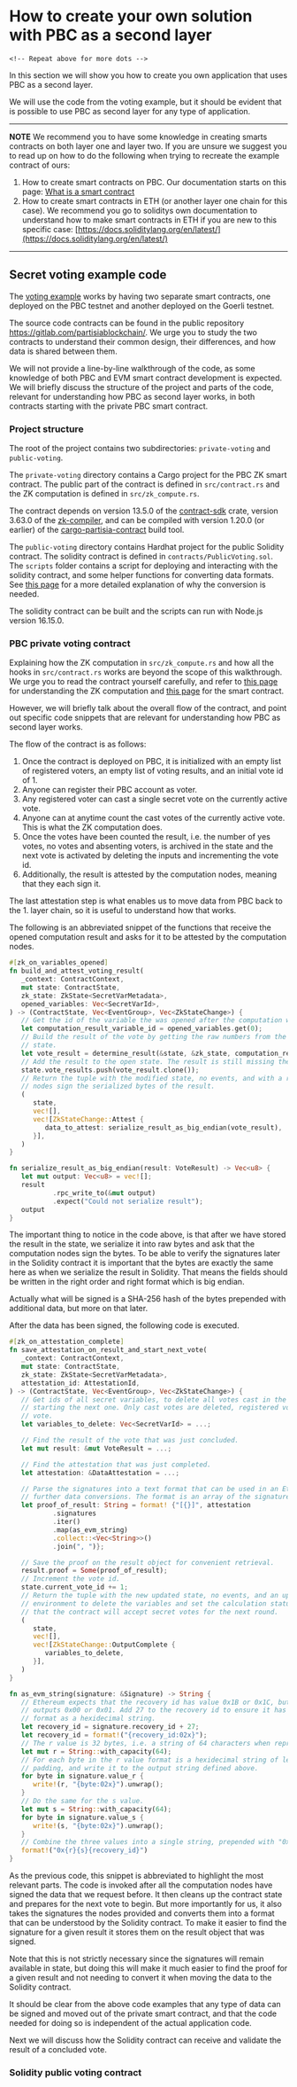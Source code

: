 # How to create your own solution with PBC as a second layer
<div class="dot-navigation">
    <a class="dot-navigation__item" href="pbc-as-second-layer.html"></a>
    <a class="dot-navigation__item" href="pbc-as-a-second-layer-live-example-ethereum.html"></a>
    <a class="dot-navigation__item dot-navigation__item--active" href="pbc-as-second-layer-how-to-create-you-own-solution.html"></a>
    <a class="dot-navigation__item" href="pbc-as-a-second-layer-how-to-deploy.html"></a>
    <a class="dot-navigation__item" href="pbc-as-second-layer-technical-differences-eth-pbc.html"></a>

    <!-- Repeat above for more dots -->
</div>

In this section we will show you how to create you own application that uses PBC as a second 
layer.

We will use the code from the voting example, but it should be evident that is possible to use PBC 
as second layer for any type of application.

---
**NOTE** We recommend you to have some knowledge in creating smarts contracts on both layer one and 
layer two. If you are unsure we suggest you to read up on how to do the following when trying to 
recreate the example contract of ours:

1. How to create smart contracts on PBC. Our documentation starts on this page: 
   [What is a smart contract](../contract-development.md)
2. How to create smart contracts in ETH (or another layer one chain for this case).
   We recommend you go to soliditys own documentation to understand how to make smart contracts in 
   ETH if you are new to this specific case: 
   [https://docs.soliditylang.org/en/latest/](https://docs.soliditylang.org/en/latest/)
---

## Secret voting example code

The [voting example](pbc-as-a-second-layer-live-example-ethereum.md) works by having two separate 
smart contracts, one deployed on the PBC testnet and another deployed on the Goerli testnet.

The source code contracts can be found in the public repository 
https://gitlab.com/partisiablockchain/. We urge you to study the two contracts to understand their 
common design, their differences, and how data is shared between them.

We will not provide a line-by-line walkthrough of the code, as some knowledge of both PBC and EVM
smart contract development is expected. We will briefly discuss the structure of the project and
parts of the code, relevant for understanding how PBC as second layer works, in both contracts
starting with the private PBC smart contract.

### Project structure

The root of the project contains two subdirectories: `private-voting` and `public-voting`.

The `private-voting` directory contains a Cargo project for the PBC ZK smart contract.
The public part of the contract is defined in `src/contract.rs` and the ZK computation is defined in
`src/zk_compute.rs`.

The contract depends on version 13.5.0 of the
[contract-sdk](https://gitlab.com/partisiablockchain/language/contract-sdk) crate, version 3.63.0 of
the [zk-compiler](https://gitlab.com/partisiablockchain/language/zk-compiler), and can be compiled
with version 1.20.0 <todo>(or earlier) of the
[cargo-partisia-contract](https://gitlab.com/partisiablockchain/language/cargo-partisia-contract)
build tool.

The `public-voting` directory contains Hardhat project for the public Solidity contract.
The solidity contract is defined in `contracts/PublicVoting.sol`. The `scripts` folder contains
a script for deploying and interacting with the solidity contract, and some helper functions for
converting data formats. See [this page](pbc-as-second-layer-technical-differences-eth-pbc.md) for
a more detailed explanation of why the conversion is needed.

The solidity contract can be built and the scripts can run with Node.js version 16.15.0.

### PBC private voting contract

Explaining how the ZK computation in `src/zk_compute.rs` and how all the hooks in `src/contract.rs`
works are beyond the scope of this walkthrough. We urge you to read the contract yourself carefully,
and refer to [this page](../zk-language.md) for understanding the ZK computation and
[this page](../ZKSC.md) for the smart contract.

However, we will briefly talk about the overall flow of the contract, and point out specific code
snippets that are relevant for understanding how PBC as second layer works.

The flow of the contract is as follows:

1. Once the contract is deployed on PBC, it is initialized with an empty list of registered voters,
   an empty list of voting results, and an initial vote id of 1.
2. Anyone can register their PBC account as voter.
3. Any registered voter can cast a single secret vote on the currently active vote.
4. Anyone can at anytime count the cast votes of the currently active vote.
   This is what the ZK computation does.
5. Once the votes have been counted the result, i.e. the number of yes votes, no votes and absenting
   voters, is archived in the state and the next vote is activated by deleting the inputs and
   incrementing the vote id.
6. Additionally, the result is attested by the computation nodes, meaning that they each sign it.

The last attestation step is what enables us to move data from PBC back to the 1. layer chain, so it
is useful to understand how that works.

The following is an abbreviated snippet of the functions that receive the opened computation result
and asks for it to be attested by the computation nodes.

```rust
#[zk_on_variables_opened]
fn build_and_attest_voting_result(
   _context: ContractContext,
   mut state: ContractState,
   zk_state: ZkState<SecretVarMetadata>,
   opened_variables: Vec<SecretVarId>,
) -> (ContractState, Vec<EventGroup>, Vec<ZkStateChange>) {
   // Get the id of the variable the was opened after the computation was completed.
   let computation_result_variable_id = opened_variables.get(0);
   // Build the result of the vote by getting the raw numbers from the opened variables and the
   // state.
   let vote_result = determine_result(&state, &zk_state, computation_result_variable_id);
   // Add the result to the open state. The result is still missing the proof.
   state.vote_results.push(vote_result.clone());
   // Return the tuple with the modified state, no events, and with a request that the computation 
   // nodes sign the serialized bytes of the result.
   (
      state,
      vec![],
      vec![ZkStateChange::Attest {
         data_to_attest: serialize_result_as_big_endian(vote_result),
      }],
   )
}

fn serialize_result_as_big_endian(result: VoteResult) -> Vec<u8> {
   let mut output: Vec<u8> = vec![];
   result
           .rpc_write_to(&mut output)
           .expect("Could not serialize result");
   output
}
```

The important thing to notice in the code above, is that after we have stored the result in the
state, we serialize it into raw bytes and ask that the computation nodes sign the bytes.
To be able to verify the signatures later in the Solidity contract it is important that the bytes
are exactly the same here as when we serialize the result in Solidity. That means the fields should
be written in the right order and right format which is big endian.

Actually what will be signed is a SHA-256 hash of the bytes prepended with additional data, but more
on that later.

After the data has been signed, the following code is executed.

```rust
#[zk_on_attestation_complete]
fn save_attestation_on_result_and_start_next_vote(
   _context: ContractContext,
   mut state: ContractState,
   zk_state: ZkState<SecretVarMetadata>,
   attestation_id: AttestationId,
) -> (ContractState, Vec<EventGroup>, Vec<ZkStateChange>) {
   // Get ids of all secret variables, to delete all votes cast in the previous vote before
   // starting the next one. Only cast votes are deleted, registered voters are kept from vote to
   // vote.
   let variables_to_delete: Vec<SecretVarId> = ...;

   // Find the result of the vote that was just concluded.
   let mut result: &mut VoteResult = ...;

   // Find the attestation that was just completed.
   let attestation: &DataAttestation = ...;

   // Parse the signatures into a text format that can be used in an Eth transaction without
   // further data conversions. The format is an array of the signatures in hex encoding.
   let proof_of_result: String = format! {"[{}]", attestation
           .signatures
           .iter()
           .map(as_evm_string)
           .collect::<Vec<String>>()
           .join(", ")};

   // Save the proof on the result object for convenient retrieval.
   result.proof = Some(proof_of_result);
   // Increment the vote id.
   state.current_vote_id += 1;
   // Return the tuple with the new updated state, no events, and an update to notify the runtime
   // environment to delete the variables and set the calculation status to Waiting. This ensures
   // that the contract will accept secret votes for the next round.
   (
      state,
      vec![],
      vec![ZkStateChange::OutputComplete {
         variables_to_delete,
      }],
   )
}

fn as_evm_string(signature: &Signature) -> String {
   // Ethereum expects that the recovery id has value 0x1B or 0x1C, but the algorithm used by PBC 
   // outputs 0x00 or 0x01. Add 27 to the recovery id to ensure it has an expected value, and 
   // format as a hexidecimal string.
   let recovery_id = signature.recovery_id + 27;
   let recovery_id = format!("{recovery_id:02x}");
   // The r value is 32 bytes, i.e. a string of 64 characters when represented in hexidecimal.
   let mut r = String::with_capacity(64);
   // For each byte in the r value format is a hexidecimal string of length 2 to ensure zero 
   // padding, and write it to the output string defined above.
   for byte in signature.value_r {
      write!(r, "{byte:02x}").unwrap();
   }
   // Do the same for the s value.
   let mut s = String::with_capacity(64);
   for byte in signature.value_s {
      write!(s, "{byte:02x}").unwrap();
   }
   // Combine the three values into a single string, prepended with "0x".
   format!("0x{r}{s}{recovery_id}")
}

```

As the previous code, this snippet is abbreviated to highlight the most relevant parts. The code is
invoked after all the computation nodes have signed the data that we request before. It then cleans
up the contract state and prepares for the next vote to begin. But more importantly for us, it also
takes the signatures the nodes provided and converts them into a format that can be understood by
the Solidity contract. To make it easier to find the signature for a given result it stores them
on the result object that was signed.

Note that this is not strictly necessary since the signatures will remain available in state, but
doing this will make it much easier to find the proof for a given result and not needing to convert
it when moving the data to the Solidity contract.

It should be clear from the above code examples that any type of data can be signed and moved out of 
the private smart contract, and that the code needed for doing so is independent of the actual 
application code.

Next we will discuss how the Solidity contract can receive and validate the result of a concluded
vote.

### Solidity public voting contract

